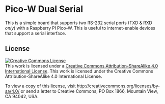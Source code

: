 # Pico-W Dual Serial 

This is a simple board that supports two RS-232 serial ports (TXD & RXD _only_) with a
Raspberry PI Pico-W.  This is useful to internet-enable devices that support a serial 
interface.

## License

<a rel="license" href="http://creativecommons.org/licenses/by-sa/4.0/"><img alt="Creative Commons License" style="border-width:0" src="https://i.creativecommons.org/l/by-sa/4.0/80x15.png" /></a><br />This work is licensed under a <a rel="license" href="http://creativecommons.org/licenses/by-sa/4.0/">Creative Commons Attribution-ShareAlike 4.0 International License</a>.
This work is licensed under the Creative Commons Attribution-ShareAlike 4.0 International License. 

To view a copy of this license, visit http://creativecommons.org/licenses/by-sa/4.0/ or send a letter to Creative Commons, PO Box 1866, Mountain View, CA 94042, USA.